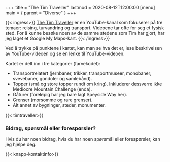 +++
title = "The Tim Traveller"
lastmod = 2020-08-12T12:00:00
[menu]
main = { parent = "Diverse" }
+++

{{< ingress>}}
[The Tim Traveller](https://www.youtube.com/c/TheTimTraveller/) er en YouTube-kanal som fokuserer på tre temaer: reising, turvandring og transport. Videoene tar ofte for seg et fysisk sted. For å kunne besøke noen av de samme stedene som Tim har gjort, har jeg laget et Google My Maps-kart.
{{< /ingress>}}

Ved å trykke på punktene i kartet, kan man se hva det er, lese beskrivelsen av YouTube-videoen og se en lenke til YouTube-videoen.

Kartet er delt inn i tre kategorier (farvekodet):

- Transportrelatert (jernbaner, trikker, transportmuseer, monobaner, svevebaner, gondoler og samlebånd).
- Topper (små og store topper rundt om kring). Inkluderer dessverre ikke Mediocre Mountain Challenge (enda).
- Gåturer (foreløpig har jeg bare lagt Speyside Way her).
- Grenser (morsomme og rare grenser).
- Alt annet av bygninger, steder, monumenter.

{{< timtraveller>}}

### Bidrag, spørsmål eller forespørsler?
Hvis du har noen bidrag, hvis du har noen spørsmål eller forespørsler, kan jeg hjelpe deg.

{{< knapp-kontaktinfo>}}
